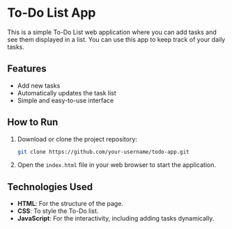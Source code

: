 # To-Do List App

This is a simple To-Do List web application where you can add tasks and see them displayed in a list. You can use this app to keep track of your daily tasks.

## Features

- Add new tasks
- Automatically updates the task list
- Simple and easy-to-use interface

## How to Run

1. Download or clone the project repository:
    ```bash
    git clone https://github.com/your-username/todo-app.git
    ```

2. Open the `index.html` file in your web browser to start the application.

## Technologies Used

- **HTML**: For the structure of the page.
- **CSS**: To style the To-Do list.
- **JavaScript**: For the interactivity, including adding tasks dynamically.
